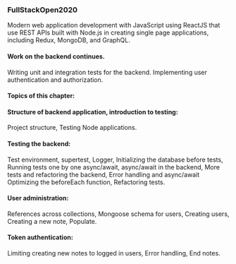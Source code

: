 ### FullStackOpen2020

Modern web application development with JavaScript using ReactJS that use REST APIs built with Node.js in 
creating single page applications, including Redux, MongoDB, and GraphQL.

#### Work on the backend continues. 
Writing unit and integration tests for the backend. Implementing user authentication and authorization.

#### Topics of this chapter:

#### Structure of backend application, introduction to testing:
Project structure, Testing Node applications.

#### Testing the backend:
Test environment, supertest, Logger, Initializing the database before tests, Running tests one by one
async/await, async/await in the backend, More tests and refactoring the backend, Error handling and async/await
Optimizing the beforeEach function, Refactoring tests.

#### User administration:
References across collections, Mongoose schema for users, Creating users, Creating a new note, Populate.

#### Token authentication:
Limiting creating new notes to logged in users, Error handling, End notes.

